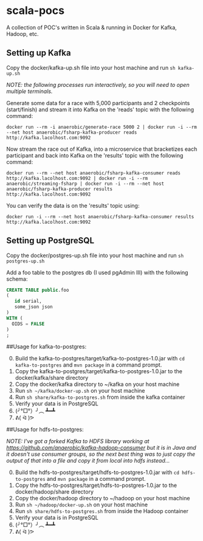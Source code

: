 # scala-pocs
A collection of POC's written in Scala &amp; running in Docker for Kafka, Hadoop, etc.

## Setting up Kafka

Copy the docker/kafka-up.sh file into your host machine and run ```sh kafka-up.sh```

*NOTE: the following processes run interactively, so you will need to open multiple terminals.*

Generate some data for a race with 5,000 participants and 2 checkpoints (start/finish) and stream it into Kafka on the 'reads' topic with the following command:
```shell
docker run --rm -i anaerobic/generate-race 5000 2 | docker run -i --rm --net host anaerobic/fsharp-kafka-producer reads http://kafka.lacolhost.com:9092
```

Now stream the race out of Kafka, into a microservice that bracketizes each participant and back into Kafka on the 'results' topic with the following command:
```shell
docker run --rm --net host anaerobic/fsharp-kafka-consumer reads http://kafka.lacolhost.com:9092 | docker run -i --rm anaerobic/streaming-fsharp | docker run -i --rm --net host anaerobic/fsharp-kafka-producer results http://kafka.lacolhost.com:9092
```

You can verify the data is on the 'results' topic using:
```shell
docker run -i --rm --net host anaerobic/fsharp-kafka-consumer results http://kafka.lacolhost.com:9092
```

## Setting up PostgreSQL

Copy the docker/postgres-up.sh file into your host machine and run ```sh postgres-up.sh```

Add a foo table to the postgres db (I used pgAdmin III) with the following schema:
```sql
CREATE TABLE public.foo
(
   id serial, 
   some_json json
) 
WITH (
  OIDS = FALSE
)
;
```

##Usage for kafka-to-postgres:

0. Build the kafka-to-postgres/target/kafka-to-postgres-1.0.jar with ```cd kafka-to-postgres``` and ```mvn package``` in a command prompt.
0. Copy the kafka-to-postgres/target/kafka-to-postgres-1.0.jar to the docker/kafka/share directory
0. Copy the docker/kafka directory to ~/kafka on your host machine
0. Run ```sh ~/kafka/docker-up.sh``` on your host machine
0. Run ```sh share/kafka-to-postgres.sh``` from inside the kafka container
0. Verify your data is in PostgreSQL
0. (╯°□°）╯︵ ┻━┻
0. ᕕ( ᐛ )ᕗ

##Usage for hdfs-to-postgres:

*NOTE: I've got a forked Kafka to HDFS library working at https://github.com/anaerobic/kafka-hadoop-consumer but it is in Java and it doesn't use consumer groups, so the next best thing was to just copy the output of that into a file and copy it from local into hdfs instead...*

0. Build the hdfs-to-postgres/target/hdfs-to-postgres-1.0.jar with ```cd hdfs-to-postgres``` and ```mvn package``` in a command prompt.
0. Copy the hdfs-to-postgres/target/hdfs-to-postgres-1.0.jar to the docker/hadoop/share directory
0. Copy the docker/hadoop directory to ~/hadoop on your host machine
0. Run ```sh ~/hadoop/docker-up.sh``` on your host machine
0. Run ```sh share/hdfs-to-postgres.sh``` from inside the Hadoop container
0. Verify your data is in PostgreSQL
0. (╯°□°）╯︵ ┻━┻
0. ᕕ( ᐛ )ᕗ